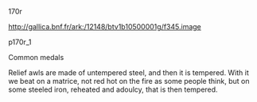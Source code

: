 170r

http://gallica.bnf.fr/ark:/12148/btv1b10500001g/f345.image

p170r_1

 

Common medals

Relief awls are made of untempered steel, and then it is tempered. With it we beat on a matrice, not red hot on the fire as some people think, but on some steeled iron, reheated and adoulcy, that is then tempered.











